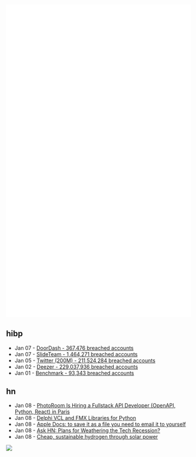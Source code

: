 ![Metrics](https://raw.githubusercontent.com/phixion/phixion/master/metrics.svg)

## hibp

<!--
for https://github.com/phixion/phixion/blob/main/.github/workflows/feeds.yml
-->
<!--START_SECTION:haveibeenpwnd-->
- Jan 07 - [DoorDash - 367,476 breached accounts](https://haveibeenpwned.com/PwnedWebsites#DoorDash)
- Jan 07 - [SlideTeam - 1,464,271 breached accounts](https://haveibeenpwned.com/PwnedWebsites#SlideTeam)
- Jan 05 - [Twitter (200M) - 211,524,284 breached accounts](https://haveibeenpwned.com/PwnedWebsites#Twitter200M)
- Jan 02 - [Deezer - 229,037,936 breached accounts](https://haveibeenpwned.com/PwnedWebsites#Deezer)
- Jan 01 - [Benchmark - 93,343 breached accounts](https://haveibeenpwned.com/PwnedWebsites#Benchmark)
<!--END_SECTION:haveibeenpwnd-->

## hn

<!--
for https://github.com/phixion/phixion/blob/main/.github/workflows/feeds.yml
-->
<!--START_SECTION:hn-->
- Jan 08 - [PhotoRoom Is Hiring a Fullstack API Developer (OpenAPI, Python, React) in Paris](https://jobs.lever.co/photoroom/29260c53-a84f-4d4f-a322-3bdc8540cdb7?lever-origin=applied&lever-source%5B%5D=yc)
- Jan 08 - [Delphi VCL and FMX Libraries for Python](https://www.embarcadero.com/delphi-libraries-for-python)
- Jan 08 - [Apple Docs: to save it as a file you need to email it to yourself](https://support.apple.com/en-us/HT211657)
- Jan 08 - [Ask HN: Plans for Weathering the Tech Recession?](https://news.ycombinator.com/item?id=34296393)
- Jan 08 - [Cheap, sustainable hydrogen through solar power](https://news.umich.edu/cheap-sustainable-hydrogen-through-solar-power/)
<!--END_SECTION:hn-->

<!--
for https://yhype.me
-->
![](https://hit.yhype.me/github/profile?user_id=13013670)
